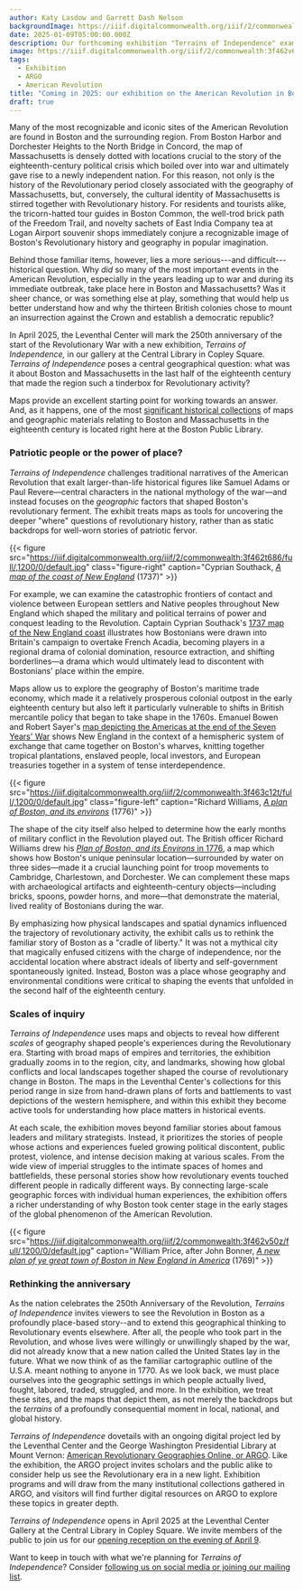 ```yaml
---
author: Katy Lasdow and Garrett Dash Nelson
backgroundImage: https://iiif.digitalcommonwealth.org/iiif/2/commonwealth:3f462v68d/4857,1768,2119,1053/full/0/default.jpg
date: 2025-01-09T05:00:00.000Z
description: Our forthcoming exhibition "Terrains of Independence" examines the question of why Boston and Massachusetts became a tinderbox for Revolutionary activity
image: https://iiif.digitalcommonwealth.org/iiif/2/commonwealth:3f462v68d/4857,1768,2119,1053/full/0/default.jpg
tags:
  - Exhibition
  - ARGO
  - American Revolution
title: "Coming in 2025: our exhibition on the American Revolution in Boston"
draft: true
---
```


Many of the most recognizable and iconic sites of the American Revolution are found in Boston and the surrounding region. From Boston Harbor and Dorchester Heights to the North Bridge in Concord, the map of Massachusetts is densely dotted with locations crucial to the story of the eighteenth-century political crisis which boiled over into war and ultimately gave rise to a newly independent nation. For this reason, not only is the history of the Revolutionary period closely associated with the geography of Massachusetts, but, conversely, the cultural identity of Massachusetts is stirred together with Revolutionary history. For residents and tourists alike, the tricorn-hatted tour guides in Boston Common, the well-trod brick path of the Freedom Trail, and novelty sachets of East India Company tea at Logan Airport souvenir shops immediately conjure a recognizable image of Boston's Revolutionary history and geography in popular imagination.

Behind those familiar items, however, lies a more serious---and difficult---historical question. Why *did* so many of the most important events in the American Revolution, especially in the years leading up to war and during its immediate outbreak, take place here in Boston and Massachusetts? Was it sheer chance, or was something else at play, something that would help us better understand how and why the thirteen British colonies chose to mount an insurrection against the Crown and establish a democratic republic?

In April 2025, the Leventhal Center will mark the 250th anniversary of the start of the Revolutionary War with a new exhibition, *Terrains of Independence,* in our gallery at the Central Library in Copley Square. *Terrains of Independence* poses a central geographical question: what was it about Boston and Massachusetts in the last half of the eighteenth century that made the region such a tinderbox for Revolutionary activity?

Maps provide an excellent starting point for working towards an answer. And, as it happens, one of the most [significant historical collections](https://www.leventhalmap.org/collections/) of maps and geographic materials relating to Boston and Massachusetts in the eighteenth century is located right here at the Boston Public Library.

### Patriotic people or the power of place?

*Terrains of Independence* challenges traditional narratives of the American Revolution that exalt larger-than-life historical figures like Samuel Adams or Paul Revere—central characters in the national mythology of the war—and instead focuses on the _geographic_ factors that shaped Boston's revolutionary ferment. The exhibit treats maps as tools for uncovering the deeper "where" questions of revolutionary history, rather than as static backdrops for well-worn stories of patriotic fervor.

{{< figure src="https://iiif.digitalcommonwealth.org/iiif/2/commonwealth:3f462t686/full/,1200/0/default.jpg" class="figure-right" caption="Cyprian Southack, [*A map of the coast of New England*](https://collections.leventhalmap.org/search/commonwealth:3f462t67x) (1737)" >}}

For example, we can examine the catastrophic frontiers of contact and violence between European settlers and Native peoples throughout New England which shaped the military and political terrains of power and conquest leading to the Revolution. Captain Cyprian Southack's [1737 map of the New England coast](https://collections.leventhalmap.org/search/commonwealth:3f462t67x) illustrates how Bostonians were drawn into Britain's campaign to overtake French Acadia, becoming players in a regional drama of colonial domination, resource extraction, and shifting borderlines—a drama which would ultimately lead to discontent with Bostonians' place within the empire.


Maps allow us to explore the geography of Boston's maritime trade economy, which made it a relatively prosperous colonial outpost in the early eighteenth century but also left it particularly vulnerable to shifts in British mercantile policy that began to take shape in the 1760s. Emanuel Bowen and Robert Sayer's [map depicting the Americas at the end of the Seven Years' War](https://collections.leventhalmap.org/search/commonwealth:3f462v674) shows New England in the context of a hemispheric system of exchange that came together on Boston's wharves, knitting together tropical plantations, enslaved people, local investors, and European treasuries together in a system of tense interdependence.

{{< figure src="https://iiif.digitalcommonwealth.org/iiif/2/commonwealth:3f463c12t/full/,1200/0/default.jpg" class="figure-left" caption="Richard Williams, [*A plan of Boston, and its environs*](https://www.digitalcommonwealth.org/search/commonwealth:3f462w352) (1776)" >}}

The shape of the city itself also helped to determine how the early months of military conflict in the Revolution played out. The British officer Richard Williams drew his [*Plan of Boston, and its Environs* in 1776](https://www.digitalcommonwealth.org/search/commonwealth:3f462w352), a map which shows how Boston's unique peninsular location—surrounded by water on three sides—made it a crucial launching point for troop movements to Cambridge, Charlestown, and Dorchester. We can complement these maps with archaeological artifacts and eighteenth-century objects—including bricks, spoons, powder horns, and more—that demonstrate the material, lived reality of Bostonians during the war.

By emphasizing how physical landscapes and spatial dynamics influenced the trajectory of revolutionary activity, the exhibit calls us to rethink the familiar story of Boston as a "cradle of liberty." It was not a mythical city that magically enfused citizens with the charge of independence, nor the accidental location where abstract ideals of liberty and self-government spontaneously ignited. Instead, Boston was a place whose geography and environmental conditions were critical to shaping the events that unfolded in the second half of the eighteenth century.

### Scales of inquiry

*Terrains of Independence* uses maps and objects to reveal how different *scales* of geography shaped people's experiences during the Revolutionary era. Starting with broad maps of empires and territories, the exhibition gradually zooms in to the region, city, and landmarks, showing how global conflicts and local landscapes together shaped the course of revolutionary change in Boston. The maps in the Leventhal Center's collections for this period range in size from hand-drawn plans of forts and battlements to vast depictions of the western hemisphere, and within this exhibit they become active tools for understanding how place matters in historical events.

At each scale, the exhibition moves beyond familiar stories about famous leaders and military strategists. Instead, it prioritizes the stories of people whose actions and experiences fueled growing political discontent, public protest, violence, and intense decision making at various scales. From the wide view of imperial struggles to the intimate spaces of homes and battlefields, these personal stories show how revolutionary events touched different people in radically different ways. By connecting large-scale geographic forces with individual human experiences, the exhibition offers a richer understanding of why Boston took center stage in the early stages of the global phenomenon of the American Revolution.

{{< figure src="https://iiif.digitalcommonwealth.org/iiif/2/commonwealth:3f462v50z/full/,1200/0/default.jpg" caption="William Price, after John Bonner, [*A new plan of ye great town of Boston in New England in America*](https://collections.leventhalmap.org/search/commonwealth:3f462v496) (1769)" >}}

### Rethinking the anniversary

As the nation celebrates the 250th Anniversary of the Revolution, *Terrains of Independence* invites viewers to see the Revolution in Boston as a profoundly place-based story--and to extend this geographical thinking to Revolutionary events elsewhere. After all, the people who took part in the Revolution, and whose lives were willingly or unwillingly shaped by the war, did not already know that a new nation called the United States lay in the future. What we now think of as the familiar cartographic outline of the U.S.A. meant nothing to anyone in 1770. As we look back, we must place ourselves into the geographic settings in which people actually lived, fought, labored, traded, struggled, and more. In the exhibition, we treat these sites, and the maps that depict them, as not merely the backdrops but the _terrains_ of a profoundly consequential moment in local, national, and global history.

*Terrains of Independence* dovetails with an ongoing digital project led by the Leventhal Center and the George Washington Presidential Library at Mount Vernon: [American Revolutionary Geographies Online, or ARGO](https://www.argomaps.org). Like the exhibition, the ARGO project invites scholars and the public alike to consider help us see the Revolutionary era in a new light. Exhibition programs and will draw from the many institutional collections gathered in ARGO, and visitors will find further digital resources on ARGO to explore these topics in greater depth.

*Terrains of Independence* opens in April 2025 at the Leventhal Center Gallery at the Central Library in Copley Square. We invite members of the public to join us for our [opening reception on the evening of April 9](https://www.leventhalmap.org/event/opening-receptionterrains-of-independence-/).

Want to keep in touch with what we're planning for _Terrains of Independence_? Consider [following us on social media or joining our mailing list](https://www.leventhalmap.org/about/contact-connect/).

